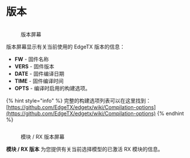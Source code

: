# 版本

<figure><img src="//edgetx-static.zkl2333.com/version1.png" alt=""><figcaption><p>版本屏幕</p></figcaption></figure>

版本屏幕显示有关当前使用的 EdgeTX 版本的信息：

* **FW** - 固件名称
* **VERS** - 固件版本
* **DATE** - 固件编译日期
* **TIME** - 固件编译时间
* **OPTS** - 编译时启用的构建选项。

{% hint style="info" %}
完整的构建选项列表可以在这里找到：[https://github.com/EdgeTX/edgetx/wiki/Compilation-options](https://github.com/EdgeTX/edgetx/wiki/Compilation-options)
{% endhint %}

<figure><img src="//edgetx-static.zkl2333.com/Version2.jpg" alt=""><figcaption><p>模块 / RX 版本屏幕</p></figcaption></figure>

**模块 / RX 版本** 为您提供有关当前选择模型的已激活 RX 模块的信息。